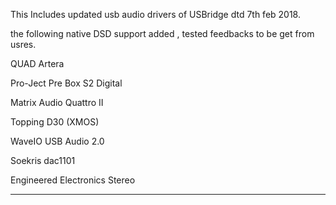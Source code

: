 This Includes updated usb audio drivers of USBridge dtd 7th feb 2018.

the following native DSD support added , tested feedbacks to be get from usres.

QUAD Artera

Pro-Ject Pre Box S2 Digital

Matrix Audio Quattro II 

Topping D30 (XMOS)

WaveIO USB Audio 2.0

Soekris dac1101

Engineered Electronics Stereo

*************************************
